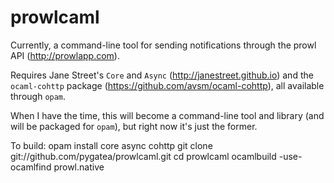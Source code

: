 # prowlcaml

Currently, a command-line tool for sending notifications through the prowl API
(http://prowlapp.com). 

Requires Jane Street's `Core` and `Async` (http://janestreet.github.io) and the
`ocaml-cohttp` package (https://github.com/avsm/ocaml-cohttp), all available
through `opam`.

When I have the time, this will become a command-line tool and library (and
will be packaged for `opam`), but right now it's just the former.

To build:
    opam install core async cohttp
    git clone git://github.com/pygatea/prowlcaml.git
    cd prowlcaml
    ocamlbuild -use-ocamlfind prowl.native
